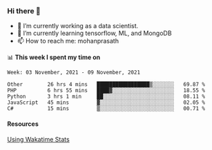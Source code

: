 ### Hi there 👋

- 🔭 I’m currently working as a data scientist.
- 🌱 I’m currently learning tensorflow, ML, and MongoDB
- 📫 How to reach me: mohanprasath

📊 **This week I spent my time on**
<!--START_SECTION:waka-->
```text
Week: 03 November, 2021 - 09 November, 2021

Other        26 hrs 4 mins   █████████████████▒░░░░░░░   69.87 % 
PHP          6 hrs 55 mins   ████▓░░░░░░░░░░░░░░░░░░░░   18.55 % 
Python       3 hrs 1 min     ██░░░░░░░░░░░░░░░░░░░░░░░   08.11 % 
JavaScript   45 mins         ▓░░░░░░░░░░░░░░░░░░░░░░░░   02.05 % 
C#           15 mins         ▒░░░░░░░░░░░░░░░░░░░░░░░░   00.71 % 
```
<!--END_SECTION:waka-->

#### Resources
[Using Wakatime Stats](https://github.com/marketplace/actions/waka-readme)
